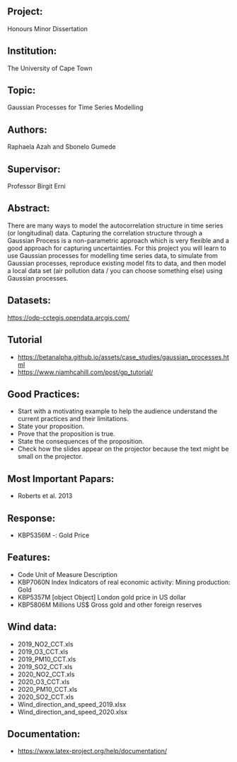 ## Project:

Honours Minor Dissertation

## Institution:

The University of Cape Town

## Topic:

Gaussian Processes for Time Series Modelling

## Authors:

Raphaela Azah and Sbonelo Gumede

## Supervisor:

Professor Birgit Erni

## Abstract:

There are many ways to model the autocorrelation structure in time series (or longitudinal) data. Capturing the correlation structure through a Gaussian Process is a non-parametric approach which is very flexible and a good approach for capturing uncertainties. For this project you will learn to use Gaussian processes for modelling time series data, to simulate from Gaussian processes, reproduce existing model fits to data, and then model a local data set (air pollution data / you can choose something else) using Gaussian processes.

## Datasets:

https://odp-cctegis.opendata.arcgis.com/

## Tutorial

- https://betanalpha.github.io/assets/case_studies/gaussian_processes.html
- https://www.niamhcahill.com/post/gp_tutorial/

## Good Practices:

- Start with a motivating example to help the audience understand the current practices and their limitations.
- State your proposition.
- Prove that the proposition is true.
- State the consequences of the proposition.
- Check how the slides appear on the projector because the text might be small on the projector.

## Most Important Papars:

- Roberts et al. 2013

## Response:

- KBP5356M -: Gold Price

## Features:

- Code Unit of Measure Description
- KBP7060N Index Indicators of real economic activity: Mining production: Gold
- KBP5357M [object Object] London gold price in US dollar
- KBP5806M Millions US$ Gross gold and other foreign reserves

## Wind data:

- 2019_NO2_CCT.xls
- 2019_O3_CCT.xls
- 2019_PM10_CCT.xls
- 2019_SO2_CCT.xls
- 2020_NO2_CCT.xls
- 2020_O3_CCT.xls
- 2020_PM10_CCT.xls
- 2020_SO2_CCT.xls
- Wind_direction_and_speed_2019.xlsx
- Wind_direction_and_speed_2020.xlsx

## Documentation:

- https://www.latex-project.org/help/documentation/
